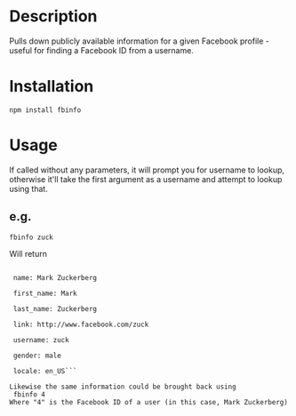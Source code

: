 # Description
Pulls down publicly available information for a given Facebook profile - useful for finding a Facebook ID from a username.

# Installation
    npm install fbinfo

# Usage
If called without any parameters, it will prompt you for username to lookup, otherwise it'll take the first argument as a username and attempt to lookup using that.

## e.g.
    fbinfo zuck
Will return
   ``` id: 4

    name: Mark Zuckerberg

    first_name: Mark

    last_name: Zuckerberg

    link: http://www.facebook.com/zuck

    username: zuck

    gender: male

    locale: en_US```

Likewise the same information could be brought back using
    fbinfo 4
Where "4" is the Facebook ID of a user (in this case, Mark Zuckerberg)

